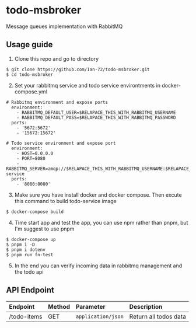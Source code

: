 # todo-msbroker

Message queues implementation with RabbitMQ

## Usage guide
1) Clone this repo and go to directory
  ```
  $ git clone https://github.com/Ian-72/todo-msbroker.git
  $ cd todo-msbroker
  ```

2) Set your rabbitmq service and todo service environtments in docker-compose.yml
  ```
  # Rabbitmq environment and expose ports
    environment:
      - RABBITMQ_DEFAULT_USER=$RELAPACE_THIS_WITH_RABBITMQ_USERNAME
      - RABBITMQ_DEFAULT_PASS=$RELAPACE_THIS_WITH_RABBITMQ_PASSWORD
    ports:
      - '5672:5672'
      - '15672:15672'
  
  # Todo service environment and expose port
    environment:
      - HOST=0.0.0.0
      - PORT=8080
      - RABBITMQ_SERVER=amqp://$RELAPACE_THIS_WITH_RABBITMQ_USERNAME:$RELAPACE_THIS_WITH_RABBITMQ_PASSWORD@rabbitmq-service
    ports:
      - '8080:8080'
  ```

3) Make sure you have install docker and docker compose. Then excute this command to build todo-service image
  ```
  $ docker-compose build  
  ```

4) Time start app and test the app, you can use npm rather than pnpm, but I'm suggest to use pnpm
  ```
  $ docker-compose up
  $ pnpm i -D
  $ pnpm i dotenv
  $ pnpm run fn-test
  ```

5) In the end you can verify incoming data in rabbitmq management and the todo api

## API Endpoint
|Endpoint     |Method   | Parameter          | Description                                   |
|:------------|:--------| :------------------| :---------------------------------------------|
| /todo-items | GET     | `application/json` | Return all todos data                         |